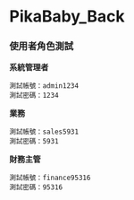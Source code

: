 # PikaBaby_Back
### 使用者角色測試
**系統管理者**

    測試帳號：admin1234
    測試密碼：1234

**業務**

    測試帳號：sales5931
    測試密碼：5931

**財務主管**

    測試帳號：finance95316
    測試密碼：95316
